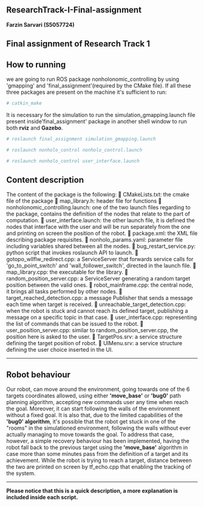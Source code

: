 ## ResearchTrack-I-Final-assignment

**Farzin Sarvari (S5057724)**

**Final assignment of Research Track 1**
---
## How to running
we are going to run ROS package nonholonomic_controlling by using 'gmapping' and 'final_assignment'(required by the CMake file).
If all these three packages are present on the machine it's sufficient to run:
```bash
# catkin_make
```
It is necessary for the simulation to run the simulation_gmapping.launch file present inside'final_assignment' package in another shell window
to run both **rviz** and **Gazebo**.
```bash
# roslaunch final_assignment simulation_gmapping.launch

# roslaunch nonholo_control nonholo_control.launch

# roslaunch nonholo_control user_interface.launch
```

## Content description
The content of the package is the following:
 CMakeLists.txt: the cmake file of the package
 map_library.h: header file for functions
 nonholonomic_controlling.launch: one of the two launch files regarding to the package, contains the definition of the nodes that relate to the part of computation.
 user_interface.launch: the other launch file, it is defined the nodes that interface with the user and will be run separately from the one and printing on screen the position of the robot.
 package.xml: the XML file describing package requisites.
 nonholo_params.yaml: parameter file including variables shared between all the nodes.
 bug_restart_service.py: python script that invokes roslaunch API to launch.
 gotopo_wllflw_redirect.cpp: a ServiceServer that forwards service calls for 'go_to_point_switch' and 'wall_follower_switch', directed in the launch file.
 map_library.cpp: the executable for the library.
 random_position_server.cpp: a ServiceServer generating a random target position between the valid ones.
 robot_mainframe.cpp: the central node, it brings all tasks performed by other nodes.
 target_reached_detection.cpp: a message Publisher that sends a message each time when target is received.
 unreachable_target_detection.cpp: when the robot is stuck and cannot reach its defined target, publishing a message on a specific topic in that case.
 user_interface.cpp: representing the list of commands that can be issued to the robot.
 user_position_server.cpp: similar to random_position_server.cpp, the position here is asked to the user.
 TargetPos.srv: a service structure defining the target position of robot.
 UIMenu.srv: a service structure defining the user choice inserted in the UI.

---
## Robot behaviour
Our robot, can move around the environment, going towards one of the 6 targets coordinates allowed, using either
**'move_base'** or **'bug0'** path planning algorithm, accepting new commands user any time when reach the goal. Moreover, it can start following the walls of the environment without a fixed goal. It is also that, due to the limited capabilities of the **'bug0' algorithm**, it's possible that the robot get stuck in one of the "rooms" in the simulationed environment, following the walls without ever actually managing to move towards the goal. To address that case, however, a simple recovery
behaviour has been implemented, having the robot fall back to the previous target using the **'move_base'** algorithm in case more than some minutes pass from the definition of a target and its achievement. While the robot is trying to reach a target, distance between the two are printed on screen by tf_echo.cpp that enabling the tracking of the system.

---

**Please notice that this is a quick description, a more explanation is included inside each script.**
